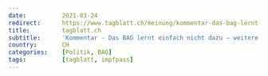```yaml
---
date:          2021-03-24
redirect:      https://www.tagblatt.ch/meinung/kommentar-das-bag-lernt-einfach-nicht-dazu-weitere-fehler-liegen-nicht-mehr-drin-ld.2118360
title:         tagblatt.ch
subtitle:      'Kommentar - Das BAG lernt einfach nicht dazu – weitere Fehler liegen nicht mehr drin'
country:       CH
categories:    [Politik, BAG]
tags:          [tagblatt, impfpass]
---
```

